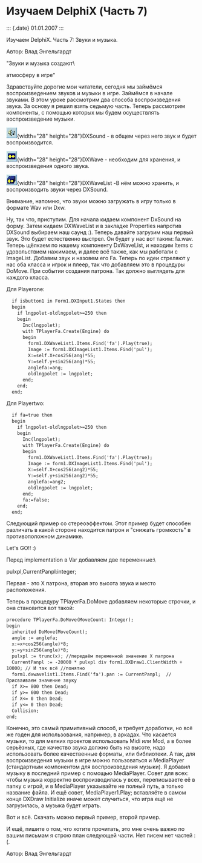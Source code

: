 Изучаем DelphiX (Часть 7)
=========================

::: {.date}
01.01.2007
:::

Изучаем DelphiX. Часть 7: Звуки и музыка.

Автор: Влад Энгельгардт

\"Звуки и музыка создают\

атмосферу в игре\"

Здравствуйте дорогие мои читатели, сегодня мы займёмся воспроизведением
звуков и музыки в игре. Займёмся в начале звуками. В этом уроке
рассмотрим два способа воспроизведения звука. За основу я решил взять
седьмую часть. Теперь рассмотрим компоненты, с помощью которых мы будем
осуществлять воспроизведение музыки.

![clip0121](/pic/clip0121.png){width="28" height="28"}DXSound - в общем
через него звук и будет воспроизводится.

![clip0122](/pic/clip0122.png){width="28" height="28"}DXWave - необходим
для хранения, и воспроизведения одного звука.

![clip0123](/pic/clip0123.png){width="28" height="28"}DXWaveList -В нём
можно хранить, и воспроизводить звуки через DXSound.

Внимание, напомню, что звуки можно загружать в игру только в формате Wav
или Dxw.

Ну, так что, приступим. Для начала кидаем компонент DxSound на форму.
Затем кидаем DXWaveList и в закладке Properties напротив DXSound
выбираем наш саунд :). Теперь давайте загрузим наш первый звук. Это
будет естественно выстрел. Он будет у нас вот таким: fa.wav. Теперь
щёлкаем по нашему компоненту DxWaveList, и находим Items с удовольствием
нажимаем, и далее всё также, как мы работали с ImageList. Добавим звук и
назовем его Fa. Теперь по идеи стреляют у нас оба класса и игрок и
плеер, так что добавляем это в процедуры DoMove. При событии создания
патрона. Так должно выглядеть для каждого класса.

Для Playerone:

      if isbutton1 in Form1.DXInput1.States then
      begin
        if lngpolet-oldlngpolet>=250 then
        begin
          Inc(lngpolet);
          with TPlayerFa.Create(Engine) do
          begin
            form1.DXWaveList1.Items.Find('fa').Play(true);
            Image := form1.DXImageList1.Items.Find('pul');
            X:=self.X+cos256(ang)*55;
            Y:=self.y+sin256(ang)*55;
            anglefa:=ang;
            oldlngpolet := lngpolet;
          end;
        end;
      end;

Для Playertwo:

      if fa=true then
      begin
        if lngpolet-oldlngpolet>=250 then
        begin
          Inc(lngpolet);
          with TPlayerFa.Create(Engine) do
          begin
            form1.DXWaveList1.Items.Find('fa').Play(true);
            Image := form1.DXImageList1.Items.Find('pul');
            X:=self.X+cos256(ang2)*55;
            Y:=self.y+sin256(ang2)*55;
            anglefa:=ang2;
            oldlngpolet := lngpolet;
          end;
          fa:=false;
        end;
      end;

Следующий пример со стереоэффектом. Этот пример будет способен различать
в какой стороне находится патрон и \"снижать громкость\" в
противоположном динамике.

Let\'s GO!! :)

Перед implementation в Var добавляем две переменные:\

pulxpl,CurrentPanpl:integer;

Первая - это X патрона, вторая это высота звука и место расположения.

Теперь в процедуру TPlayerFa.DoMove добавляем некоторые строчки, и она
становится вот такой:

    procedure TPlayerFa.DoMove(MoveCount: Integer);
    begin
      inherited DoMove(MoveCount);
      angle := anglefa;
      x:=x+cos256(angle)*8;
      y:=y+sin256(angle)*8;
      pulxpl := trunc(x); //передаём переменной значение Х патрона
      CurrentPanpl := -20000 * pulxpl div form1.DXDraw1.ClientWidth + 10000; // И так всё //понятно
      form1.dxwavelist1.Items.Find('fa').pan := CurrentPanpl;  //Присваиваем значение звуку
      if X>= 800 then Dead;
      if y>= 600 then Dead;
      if X<= 0 then Dead;
      if y<= 0 then Dead;
      Collision;
    end;

Конечно, это самый примитивный способ, и требует доработки, но всё же
годен для использования, например, в аркадах. Что касается музыки, то
для мелких проектов использовать Midi или Mod, а в более серьёзных, где
качество звука должно быть на высоте, надо использовать более
качественные форматы, или библиотеки. А так, для воспроизведения музыки
в игре можно пользоваться и MediaPlayer (стандартным компонентом для
воспроизведения музыки). Я добавил музыку в последний пример с помощью
MediaPlayer. Совет для всех: чтобы музыка корректно воспроизводилась у
всех, переписываете её в папку с игрой, и в MediaPlayer указывайте не
полный путь, а только название файла. И ещё совет, MediaPlayer1.Play;
вставляёте в самом конце DXDraw Initialize иначе может случиться, что
игра ещё не загрузилась, а музыка будет играть.

Вот и всё. Скачать можно первый пример, второй пример.

И ещё, пишите о том, что хотите прочитать, это мне очень важно по вашим
письмам я строю план следующей части. Нет писем нет частей :(.

Автор: Влад Энгельгардт
